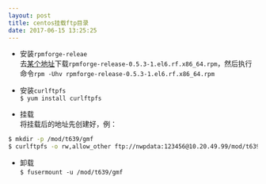```yaml
---
layout: post
title: centos挂载ftp目录
date: 2017-06-15 13:25:25
---
```

+ 安装`rpmforge-releae`  
去[某个地址](http://www.rpm-find.net/linux/rpm2html/search.php?query=rpmforge-release(x86-64))下载`rpmforge-release-0.5.3-1.el6.rf.x86_64.rpm`，然后执行命令`rpm -Uhv rpmforge-release-0.5.3-1.el6.rf.x86_64.rpm`  

+ 安装`curlftpfs`  
`$ yum install curlftpfs`  

+ 挂载  
将挂载后的地址先创建好，例：  
```Bash
$ mkdir -p /mod/t639/gmf
$ curlftpfs -o rw,allow_other ftp://nwpdata:123456@10.20.49.99/mod/t639/gmf /mod/t639/gmf
```

+ 卸载  
`$ fusermount -u /mod/t639/gmf`